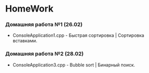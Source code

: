 # HomeWork
### Домашняя работа №1 (26.02)
- ConsoleApplication1.cpp - Быстрая сортировка | Сортировка вставками.

### Домашняя работа №2 (28.02)
- ConsoleApplication3.cpp - Bubble sort | Бинарный поиск.
